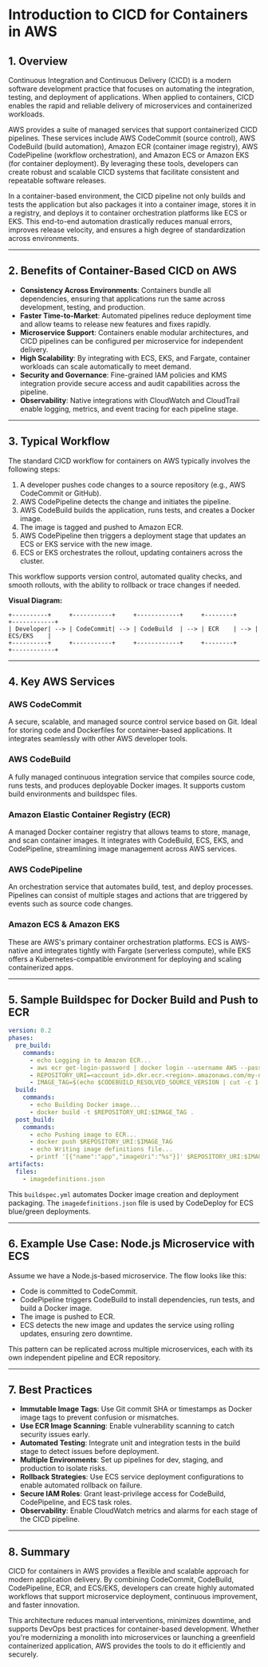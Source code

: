 # Introduction to CICD for Containers in AWS

## 1. Overview
Continuous Integration and Continuous Delivery (CICD) is a modern software development practice that focuses on automating the integration, testing, and deployment of applications. When applied to containers, CICD enables the rapid and reliable delivery of microservices and containerized workloads.

AWS provides a suite of managed services that support containerized CICD pipelines. These services include AWS CodeCommit (source control), AWS CodeBuild (build automation), Amazon ECR (container image registry), AWS CodePipeline (workflow orchestration), and Amazon ECS or Amazon EKS (for container deployment). By leveraging these tools, developers can create robust and scalable CICD systems that facilitate consistent and repeatable software releases.

In a container-based environment, the CICD pipeline not only builds and tests the application but also packages it into a container image, stores it in a registry, and deploys it to container orchestration platforms like ECS or EKS. This end-to-end automation drastically reduces manual errors, improves release velocity, and ensures a high degree of standardization across environments.

---

## 2. Benefits of Container-Based CICD on AWS
- **Consistency Across Environments**: Containers bundle all dependencies, ensuring that applications run the same across development, testing, and production.
- **Faster Time-to-Market**: Automated pipelines reduce deployment time and allow teams to release new features and fixes rapidly.
- **Microservice Support**: Containers enable modular architectures, and CICD pipelines can be configured per microservice for independent delivery.
- **High Scalability**: By integrating with ECS, EKS, and Fargate, container workloads can scale automatically to meet demand.
- **Security and Governance**: Fine-grained IAM policies and KMS integration provide secure access and audit capabilities across the pipeline.
- **Observability**: Native integrations with CloudWatch and CloudTrail enable logging, metrics, and event tracing for each pipeline stage.

---

## 3. Typical Workflow
The standard CICD workflow for containers on AWS typically involves the following steps:

1. A developer pushes code changes to a source repository (e.g., AWS CodeCommit or GitHub).
2. AWS CodePipeline detects the change and initiates the pipeline.
3. AWS CodeBuild builds the application, runs tests, and creates a Docker image.
4. The image is tagged and pushed to Amazon ECR.
5. AWS CodePipeline then triggers a deployment stage that updates an ECS or EKS service with the new image.
6. ECS or EKS orchestrates the rollout, updating containers across the cluster.

This workflow supports version control, automated quality checks, and smooth rollouts, with the ability to rollback or trace changes if needed.

**Visual Diagram:**
```
+----------+     +-----------+     +------------+     +--------+     +------------+
| Developer| --> | CodeCommit| --> | CodeBuild  | --> | ECR    | --> | ECS/EKS    |
+----------+     +-----------+     +------------+     +--------+     +------------+
```

---

## 4. Key AWS Services

### AWS CodeCommit
A secure, scalable, and managed source control service based on Git. Ideal for storing code and Dockerfiles for container-based applications. It integrates seamlessly with other AWS developer tools.

### AWS CodeBuild
A fully managed continuous integration service that compiles source code, runs tests, and produces deployable Docker images. It supports custom build environments and buildspec files.

### Amazon Elastic Container Registry (ECR)
A managed Docker container registry that allows teams to store, manage, and scan container images. It integrates with CodeBuild, ECS, EKS, and CodePipeline, streamlining image management across AWS services.

### AWS CodePipeline
An orchestration service that automates build, test, and deploy processes. Pipelines can consist of multiple stages and actions that are triggered by events such as source code changes.

### Amazon ECS & Amazon EKS
These are AWS's primary container orchestration platforms. ECS is AWS-native and integrates tightly with Fargate (serverless compute), while EKS offers a Kubernetes-compatible environment for deploying and scaling containerized apps.

---

## 5. Sample Buildspec for Docker Build and Push to ECR
```yaml
version: 0.2
phases:
  pre_build:
    commands:
      - echo Logging in to Amazon ECR...
      - aws ecr get-login-password | docker login --username AWS --password-stdin <account_id>.dkr.ecr.<region>.amazonaws.com
      - REPOSITORY_URI=<account_id>.dkr.ecr.<region>.amazonaws.com/my-node-app
      - IMAGE_TAG=$(echo $CODEBUILD_RESOLVED_SOURCE_VERSION | cut -c 1-7)
  build:
    commands:
      - echo Building Docker image...
      - docker build -t $REPOSITORY_URI:$IMAGE_TAG .
  post_build:
    commands:
      - echo Pushing image to ECR...
      - docker push $REPOSITORY_URI:$IMAGE_TAG
      - echo Writing image definitions file...
      - printf '[{"name":"app","imageUri":"%s"}]' $REPOSITORY_URI:$IMAGE_TAG > imagedefinitions.json
artifacts:
  files:
    - imagedefinitions.json
```
This `buildspec.yml` automates Docker image creation and deployment packaging. The `imagedefinitions.json` file is used by CodeDeploy for ECS blue/green deployments.

---

## 6. Example Use Case: Node.js Microservice with ECS
Assume we have a Node.js-based microservice. The flow looks like this:
- Code is committed to CodeCommit.
- CodePipeline triggers CodeBuild to install dependencies, run tests, and build a Docker image.
- The image is pushed to ECR.
- ECS detects the new image and updates the service using rolling updates, ensuring zero downtime.

This pattern can be replicated across multiple microservices, each with its own independent pipeline and ECR repository.

---

## 7. Best Practices
- **Immutable Image Tags**: Use Git commit SHA or timestamps as Docker image tags to prevent confusion or mismatches.
- **Use ECR Image Scanning**: Enable vulnerability scanning to catch security issues early.
- **Automated Testing**: Integrate unit and integration tests in the build stage to detect issues before deployment.
- **Multiple Environments**: Set up pipelines for dev, staging, and production to isolate risks.
- **Rollback Strategies**: Use ECS service deployment configurations to enable automated rollback on failure.
- **Secure IAM Roles**: Grant least-privilege access for CodeBuild, CodePipeline, and ECS task roles.
- **Observability**: Enable CloudWatch metrics and alarms for each stage of the CICD pipeline.

---

## 8. Summary
CICD for containers in AWS provides a flexible and scalable approach for modern application delivery. By combining CodeCommit, CodeBuild, CodePipeline, ECR, and ECS/EKS, developers can create highly automated workflows that support microservice deployment, continuous improvement, and faster innovation.

This architecture reduces manual interventions, minimizes downtime, and supports DevOps best practices for container-based development. Whether you're modernizing a monolith into microservices or launching a greenfield containerized application, AWS provides the tools to do it efficiently and securely.